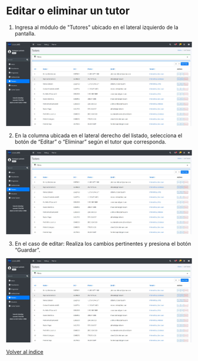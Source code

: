 # Editar o eliminar un tutor

1. Ingresa al módulo de "Tutores" ubicado en el lateral izquierdo de la pantalla.

![Editar tutor](/docs/resources/editar_1.jpg)

2. En la columna ubicada en el lateral derecho del listado, selecciona el botón de “Editar” o “Eliminar” según el tutor que corresponda.

![Editar tutor](/docs/resources/editar_1.jpg)
   
3. En el caso de editar: Realiza los cambios pertinentes y presiona el botón “Guardar”.
   
![Editar tutor](/docs/resources/editar_1.jpg)

[Volver al índice](/docs/index.md)
